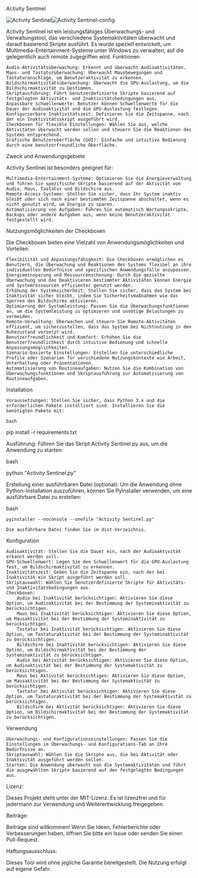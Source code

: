 Activity Sentinel

![Activity Sentinel](https://github.com/user-attachments/assets/1136ebd0-e171-4cc7-b4e6-1032e2f41888)![Activity Sentinel-config](https://github.com/user-attachments/assets/667ac42b-c59e-4ed4-8d94-dc6aa740aed6)

Activity Sentinel ist ein leistungsfähiges Überwachungs- und Verwaltungstool, das verschiedene Systemaktivitäten überwacht und darauf basierend Skripte ausführt. Es wurde speziell entwickelt, um Multimedia-Entertainment-Systeme unter Windows zu verwalten, auf die gelegentlich auch remote zugegriffen wird.
Funktionen

    Audio-Aktivitätsüberwachung: Erkennt und überwacht Audioaktivitäten.
    Maus- und Tastaturüberwachung: Überwacht Mausbewegungen und Tastaturanschläge, um Benutzeraktivität zu erkennen.
    Bildschirmaktivitätsüberwachung: Überwacht die GPU-Auslastung, um die Bildschirmaktivität zu bestimmen.
    Skriptausführung: Führt benutzerdefinierte Skripte basierend auf festgelegten Aktivitäts- und Inaktivitätsbedingungen aus.
    Anpassbare Schwellenwerte: Benutzer können Schwellenwerte für die Dauer der Audioaktivität und die GPU-Auslastung festlegen.
    Konfigurierbare Inaktivitätszeit: Definieren Sie die Zeitspanne, nach der ein Inaktivitätsskript ausgeführt wird.
    Checkboxen für flexible Einstellungen: Wählen Sie aus, welche Aktivitäten überwacht werden sollen und steuern Sie die Reaktionen des Systems entsprechend.
    Grafische Benutzeroberfläche (GUI): Einfache und intuitive Bedienung durch eine benutzerfreundliche Oberfläche.

Zweck und Anwendungsgebiete

Activity Sentinel ist besonders geeignet für:

    Multimedia-Entertainment-Systeme: Optimieren Sie die Energieverwaltung und führen Sie spezifische Skripte basierend auf der Aktivität von Audio, Maus, Tastatur und Bildschirm aus.
    Remote-Access-Systeme: Stellen Sie sicher, dass Ihr System inaktiv bleibt oder sich nach einer bestimmten Zeitspanne abschaltet, wenn es nicht genutzt wird, um Energie zu sparen.
    Automatisierung von Aufgaben: Führen Sie automatisch Wartungsskripte, Backups oder andere Aufgaben aus, wenn keine Benutzeraktivität festgestellt wird.

Nutzungsmöglichkeiten der Checkboxen

Die Checkboxen bieten eine Vielzahl von Anwendungsmöglichkeiten und Vorteilen:

    Flexibilität und Anpassungsfähigkeit: Die Checkboxen ermöglichen es Benutzern, die Überwachung und Reaktionen des Systems flexibel an ihre individuellen Bedürfnisse und spezifischen Anwendungsfälle anzupassen.
    Energieeinsparung und Ressourcenschonung: Durch die gezielte Überwachung und das Deaktivieren bestimmter Aktivitäten können Energie und Systemressourcen effizienter genutzt werden.
    Erhöhung der Systemsicherheit: Stellen Sie sicher, dass das System bei Inaktivität sicher bleibt, indem Sie Sicherheitsmaßnahmen wie das Sperren des Bildschirms aktivieren.
    Optimierung der Systemleistung: Passen Sie die Überwachungsfunktionen an, um die Systemleistung zu optimieren und unnötige Belastungen zu vermeiden.
    Remote-Verwaltung: Überwachen und steuern Sie Remote-Aktivitäten effizient, um sicherzustellen, dass das System bei Nichtnutzung in den Ruhezustand versetzt wird.
    Benutzerfreundlichkeit und Komfort: Erhöhen Sie die Benutzerfreundlichkeit durch intuitive Bedienung und schnelle Anpassungsmöglichkeiten.
    Szenario-basierte Einstellungen: Erstellen Sie unterschiedliche Profile oder Szenarien für verschiedene Nutzungskontexte wie Arbeit, Unterhaltung oder Präsentationen.
    Automatisierung von Routineaufgaben: Nutzen Sie die Kombination von Überwachungsfunktionen und Skriptausführung zur Automatisierung von Routineaufgaben.

Installation

    Voraussetzungen: Stellen Sie sicher, dass Python 3.x und die erforderlichen Pakete installiert sind. Installieren Sie die benötigten Pakete mit:

    bash

pip install -r requirements.txt

Ausführung: Führen Sie das Skript Activity Sentinel.py aus, um die Anwendung zu starten:

bash

python "Activity Sentinel.py"

Erstellung einer ausführbaren Datei (optional): Um die Anwendung ohne Python-Installation auszuführen, können Sie PyInstaller verwenden, um eine ausführbare Datei zu erstellen:

bash

    pyinstaller --noconsole --onefile "Activity Sentinel.py"

    Die ausführbare Datei finden Sie im dist-Verzeichnis.

Konfiguration

    Audioaktivität: Stellen Sie die Dauer ein, nach der Audioaktivität erkannt werden soll.
    GPU-Schwellenwert: Legen Sie den Schwellenwert für die GPU-Auslastung fest, um Bildschirmaktivität zu erkennen.
    Inaktivitätszeit: Geben Sie die Zeitspanne ein, nach der bei Inaktivität ein Skript ausgeführt werden soll.
    Skriptauswahl: Wählen Sie benutzerdefinierte Skripte für Aktivitäts- und Inaktivitätsbedingungen aus.
    Checkboxen:
        Audio bei Inaktivität berücksichtigen: Aktivieren Sie diese Option, um Audioaktivität bei der Bestimmung der Systeminaktivität zu berücksichtigen.
        Maus bei Inaktivität berücksichtigen: Aktivieren Sie diese Option, um Mausaktivität bei der Bestimmung der Systeminaktivität zu berücksichtigen.
        Tastatur bei Inaktivität berücksichtigen: Aktivieren Sie diese Option, um Tastaturaktivität bei der Bestimmung der Systeminaktivität zu berücksichtigen.
        Bildschirm bei Inaktivität berücksichtigen: Aktivieren Sie diese Option, um Bildschirmaktivität bei der Bestimmung der Systeminaktivität zu berücksichtigen.
        Audio bei Aktivität berücksichtigen: Aktivieren Sie diese Option, um Audioaktivität bei der Bestimmung der Systemaktivität zu berücksichtigen.
        Maus bei Aktivität berücksichtigen: Aktivieren Sie diese Option, um Mausaktivität bei der Bestimmung der Systemaktivität zu berücksichtigen.
        Tastatur bei Aktivität berücksichtigen: Aktivieren Sie diese Option, um Tastaturaktivität bei der Bestimmung der Systemaktivität zu berücksichtigen.
        Bildschirm bei Aktivität berücksichtigen: Aktivieren Sie diese Option, um Bildschirmaktivität bei der Bestimmung der Systemaktivität zu berücksichtigen.

Verwendung

    Überwachungs- und Konfigurationseinstellungen: Passen Sie die Einstellungen im Überwachungs- und Konfigurations-Tab an Ihre Bedürfnisse an.
    Skriptauswahl: Wählen Sie die Skripte aus, die bei Aktivität oder Inaktivität ausgeführt werden sollen.
    Starten: Die Anwendung überwacht nun die Systemaktivitäten und führt die ausgewählten Skripte basierend auf den festgelegten Bedingungen aus.

Lizenz:

Dieses Projekt steht unter der MIT-Lizenz. Es ist lizenzfrei und für jedermann zur Verwendung und Weiterentwicklung freigegeben.

Beiträge:

Beiträge sind willkommen! Wenn Sie Ideen, Fehlerberichte oder Verbesserungen haben, öffnen Sie bitte ein Issue oder senden Sie einen Pull-Request.

Haftungsausschluss:

Dieses Tool wird ohne jegliche Garantie bereitgestellt. Die Nutzung erfolgt auf eigene Gefahr.